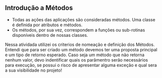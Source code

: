 ## Introdução a Métodos

- Todas as ações das aplicações são consideradas métodos. Uma classe é definida por atributos e métodos.
- Os métodos, por sua vez, correspondem a funções ou sub-rotinas disponíveis dentro de nossas classes.

Nessa atividada utilizei os criterios de nomeação e definição dos Métodos.
Entendi que para ser criado um método devemos ter uma proposta principal e um tipo de retorno esperado. Caso seja um método que não retorna nenhum valor, devo indentificar quais os parâmentro serão necessários para execução, se possui o risco de apresentar alguma exceção e qual sera a sua visibilidade no projeto!
